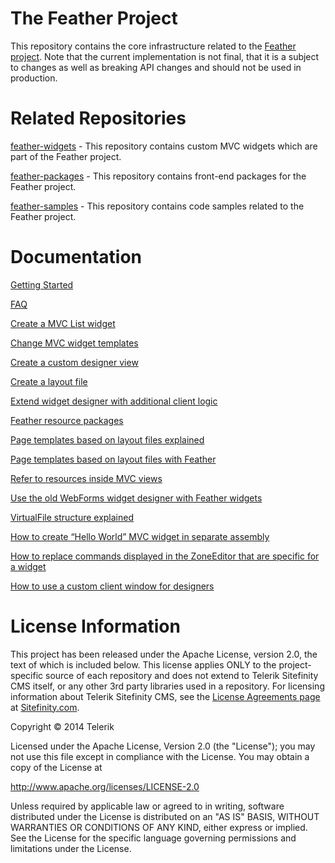 The Feather Project
=======

This repository contains the core infrastructure related to the [Feather project](http://projectfeather.sitefinity.com). Note that the current implementation is not final, that it is a subject to changes as well as breaking API changes and should not be used in production.

# Related Repositories

[feather-widgets](https://github.com/Sitefinity/feather-widgets) - This repository contains custom MVC widgets which are part of the Feather project.

[feather-packages](https://github.com/Sitefinity/feather-packages) - This repository contains front-end packages for the Feather project.

[feather-samples](https://github.com/Sitefinity/feather-samples) - This repository contains code samples related to the Feather project.

# Documentation

[Getting Started](https://github.com/Sitefinity/feather/wiki/Getting-Started)

[FAQ](https://github.com/Sitefinity/feather/wiki/FAQ)

[Create a MVC List widget](https://github.com/Sitefinity/feather/wiki/Create-a-MVC-List-widget)

[Change MVC widget templates](https://github.com/Sitefinity/feather/wiki/Change-MVC-widget-templates)

[Create a custom designer view](https://github.com/Sitefinity/feather/wiki/Create-a-custom-designer-view)

[Create a layout file](https://github.com/Sitefinity/feather/wiki/Create-a-layout-file)

[Extend widget designer with additional client logic](https://github.com/Sitefinity/feather/wiki/Extend-widget-designer-with-additional-client-logic)

[Feather resource packages](https://github.com/Sitefinity/feather/wiki/Feather-resource-packages)

[Page templates based on layout files explained](https://github.com/Sitefinity/feather/wiki/Page-templates-based-on-layout-files-explained)

[Page templates based on layout files with Feather](https://github.com/Sitefinity/feather/wiki/Page-templates-based-on-layout-files-with-Feather)

[Refer to resources inside MVC views](https://github.com/Sitefinity/feather/wiki/Refer-to-resources-inside-MVC-views)

[Use the old WebForms widget designer with Feather widgets](https://github.com/Sitefinity/feather/wiki/Use-the-old-WebForms-widget-designer-with-Feather-widgets)

[VirtualFile structure explained](https://github.com/Sitefinity/feather/wiki/VirtualFile-structure-explained)

[How to create “Hello World” MVC widget in separate assembly](https://github.com/Sitefinity/feather/wiki/Create-a-%E2%80%9CHello-World%E2%80%9D-MVC-widget-in-a-separate-assembly)


[How to replace commands displayed in the ZoneEditor that are specific for a widget](https://github.com/Sitefinity/feather/wiki/How-to-replace-commands-displayed-in-the-ZoneEditor-that-are-specific-for-a-widget)

[How to use a custom client window for designers](https://github.com/Sitefinity/feather/wiki/How-to-use-a-custom-client-window-for-designers)

# License Information

This project has been released under the Apache License, version 2.0, the text of which is included below. This license applies ONLY to the project-specific source of each repository and does not extend to Telerik Sitefinity CMS itself, or any other 3rd party libraries used in a repository. For licensing information about Telerik Sitefinity CMS, see the [License Agreements page](http://www.sitefinity.com/purchase/license-agreement) at [Sitefinity.com](http://www.sitefinity.com/).

Copyright © 2014 Telerik

Licensed under the Apache License, Version 2.0 (the "License"); you may not use this file except in compliance with the License. You may obtain a copy of the License at

http://www.apache.org/licenses/LICENSE-2.0

Unless required by applicable law or agreed to in writing, software distributed under the License is distributed on an "AS IS" BASIS, WITHOUT WARRANTIES OR CONDITIONS OF ANY KIND, either express or implied. See the License for the specific language governing permissions and limitations under the License.
